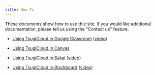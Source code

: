 ```yaml
---
title: How To
---
```


These documents show how to use thie site.  If you would like additional documentation, please tell us using the "Contact us" feature.

* [Using TsugiCloud in Google Classroom](classroom) (<a href="https://www.youtube.com/watch?v=SeAsoA_fJo0" target="_blank">video</a>)

* [Using TsugiCloud in Canvas](canvas) 

* [Using TsugiCloud in Sakai](sakai) (<a href="https://www.youtube.com/watch?v=au2_C_2PgIA" target="_blank">video</a>)

* [Using TsugiCloud in Blackboard](learn) (<a href="https://www.youtube.com/watch?v=8uNWT32ITxw" target="_blank">video</a>)
